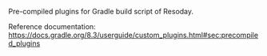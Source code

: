 Pre-compiled plugins for Gradle build script of Resoday.

Reference documentation: <https://docs.gradle.org/8.3/userguide/custom_plugins.html#sec:precompiled_plugins>
